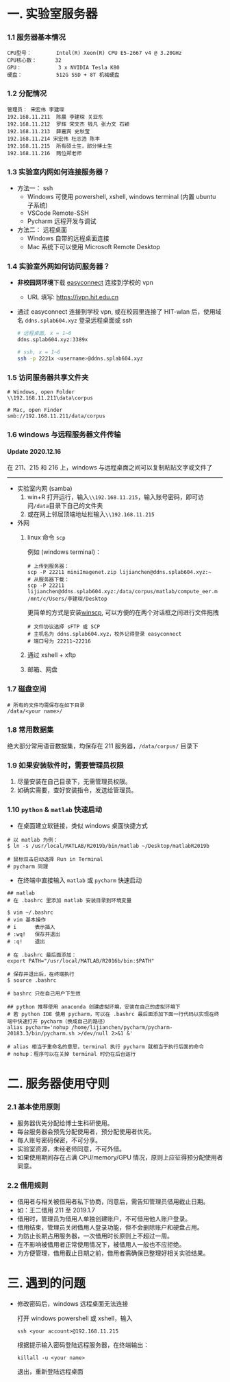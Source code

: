 # 一. 实验室服务器
### 1.1 服务器基本情况
```
CPU型号：        Intel(R) Xeon(R) CPU E5-2667 v4 @ 3.20GHz
CPU核心数：      32
GPU：            3 x NVIDIA Tesla K80
硬盘：           512G SSD + 8T 机械硬盘
```

### 1.2 分配情况
```
管理员： 宋宏伟 李建琛
192.168.11.211	陈晨 李建琛 关亚东
192.168.11.212	罗辉 宋文杰 钱凡 张力文 石颖
192.168.11.213	薛嘉宾 史秋莹 
192.168.11.214 宋宏伟 杜志浩 陈丰
192.168.11.215	所有硕士生，部分博士生 
192.168.11.216	两位郑老师 
```

### 1.3 实验室内网如何连接服务器？

* 方法一： ssh 
    * Windows 可使用 powershell, xshell, windows terminal (内置 ubuntu 子系统)
    * VSCode Remote-SSH 
    * Pycharm 远程开发与调试
* 方法二： 远程桌面
    * Windows 自带的远程桌面连接
    * Mac 系统下可以使用 Microsoft Remote Desktop

### 1.4 实验室外网如何访问服务器？
* **非校园网环境**下载 [easyconnect](http://static.hit.edu.cn/vpn/) 连接到学校的 vpn
  * URL 填写: https://ivpn.hit.edu.cn
 
* 通过 easyconnect 连接到学校 vpn, 或在校园里连接了 HIT-wlan 后，使用域名 `ddns.splab604.xyz` 登录远程桌面或 ssh
 
    ```bash
    # 远程桌面, x = 1~6
    ddns.splab604.xyz:3389x

    # ssh, x = 1~6
    ssh -p 2221x <username>@ddns.splab604.xyz
    ```

### 1.5 访问服务器共享文件夹
```
# Windows, open Folder
\\192.168.11.211\data\corpus

# Mac, open Finder
smb://192.168.11.211/data/corpus
```

### 1.6 windows 与远程服务器文件传输

#### Update 2020.12.16
在 211、215 和 216 上，windows 与远程桌面之间可以复制粘贴文字或文件了

***

* 实验室内网 (samba)
    1. win+R 打开运行，输入`\\192.168.11.215`，输入账号密码，即可访问`/data`目录下自己的文件夹
    2. 或在网上邻居顶端地址栏输入`\\192.168.11.215`
* 外网
    1. linux 命令 `scp` 

        例如 (windows terminal)：
        ```
        # 上传到服务器：
        scp -P 22211 miniImagenet.zip lijianchen@ddns.splab604.xyz:~
        # 从服务器下载：
        scp -P 22211 lijianchen@ddns.splab604.xyz:/data/corpus/matlab/compute_eer.m /mnt/c/Users/李建琛/Desktop
        ```

        更简单的方式是安装[winscp](https://winscp.net/eng/download.php), 可以方便的在两个对话框之间进行文件拖拽
        ```
        # 文件协议选择 sFTP 或 SCP
        # 主机名为 ddns.splab604.xyz，校外记得登录 easyconnect
        # 端口号为 22211~22216
        ```

    2. 通过 xshell + xftp
    3. 邮箱、网盘

### 1.7 磁盘空间
```
# 所有的文件均需保存在如下目录
/data/<your name>/
```

### 1.8 常用数据集

绝大部分常用语音数据集，均保存在 211 服务器，`/data/corpus/` 目录下

### 1.9 如果安装软件时，需要管理员权限

1. 尽量安装在自己目录下，无需管理员权限。
2. 如确实需要，查好安装指令，发送给管理员。

### 1.10 `python` & `matlab` 快速启动

* 在桌面建立软链接，类似 windows 桌面快捷方式
```shell
# 以 matlab 为例：
$ ln -s /usr/local/MATLAB/R2019b/bin/matlab ~/Desktop/matlabR2019b

# 鼠标双击启动选择 Run in Terminal
# pycharm 同理
```

* 在终端中直接输入 `matlab` 或 `pycharm` 快速启动
```shell
## matlab
# 在 .bashrc 里添加 matlab 安装目录到环境变量

$ vim ~/.bashrc
# vim 基本操作
# i      表示插入
# :wq!   保存并退出
# :q!    退出

# 在 .bashrc 最后面添加：
export PATH="/usr/local/MATLAB/R2016b/bin:$PATH"

# 保存并退出后，在终端执行
$ source .bashrc

# bashrc 只在自己用户下生效

## python 推荐使用 anaconda 创建虚拟环境，安装在自己的虚拟环境下
# 若 python IDE 使用 pycharm，可以在 .bashrc 最后面添加下面一行代码以实现在终端中快速打开 pycharm（换成自己的路径）
alias pycharm='nohup /home/lijianchen/pycharm/pycharm-20183.3/bin/pycharm.sh >/dev/null 2>&1 &'

# alias 相当于重命名的意思，terminal 执行 pycharm 就相当于执行后面的命令
# nohup：程序可以在关掉 terminal 时仍在后台运行
```

# 二. 服务器使用守则

### 2.1 基本使用原则
* 服务器优先分配给博士生科研使用。
* 每台服务器会预先分配使用者，预分配使用者优先。
* 每人账号密码保密，不可分享。
* 实验室资源，未经老师同意，不可外借。
* 如果使用期间存在占满 CPU/memory/GPU 情况，原则上应征得预分配使用者同意。

### 2.2 借用规则
* 借用者与相关被借用者私下协商，同意后，需告知管理员借用截止日期。
* 如：王二借用 211 至 2019.1.7
* 借用时，管理员为借用人单独创建账户，不可借用他人账户登录。
* 借用结束，管理员关闭借用人登录功能，但不会删除账户和硬盘占用。
* 为防止长期占用服务器，一次借用时长原则上不超过一周。
* 在不影响被借用者正常使用情况下，被借用人一般也不应拒绝。
* 为方便管理，借用截止日期之前，借用者需确保已整理好相关实验结果。


# 三. 遇到的问题

* 修改密码后，windows 远程桌面无法连接

    打开 windows powershell 或 xshell，输入
    ```
    ssh <your account>@192.168.11.215
    ```
    
    根据提示输入密码登陆远程服务器，在终端输出：
    ```
    killall -u <your name>
    ```
    
    退出，重新登陆远程桌面
  
